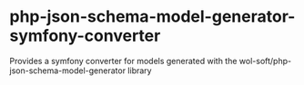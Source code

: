 # php-json-schema-model-generator-symfony-converter
Provides a symfony converter for models generated with the wol-soft/php-json-schema-model-generator library
